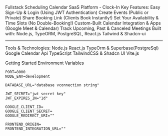  Fullstack Scheduling Calendar SaaS Platform - Clock-In
Key Features:
Easy Sign-Up & Login (Using JWT Authentication)
Create Events (Public or Private)
Share Booking Link (Clients Book Instantly!)
Set Your Availability & Time Slots (No Double-Booking!)
Custom-Built Calendar
Integration & Apps (Google Meet & Calendar)
Track Upcoming, Past & Canceled Meetings
Built with: Node.js, TypeORM, PostgreSQL, React.js
Tailwind  & Shadcn-ui

---
Tools & Technologies:
Node.js
React.js
TypeOrm & Superbase(PostgreSql)
Google Calendar Api
TypeScript
TailwindCSS & Shadcn UI
Vite.js

Getting Started
Environment Variables

```plaintext
PORT=8000
NODE_ENV=development

DATABASE_URL="database vconnection string"

JWT_SECRET="jwt secret key"
JWT_EXPIRES_IN="1d"

GOOGLE_CLIENT_ID=
GOOGLE_CLIENT_SECRET=
GOOGLE_REDIRECT_URI=""

FRONTEND_ORIGIN=
FRONTEND_INTEGRATION_URL=""
```
